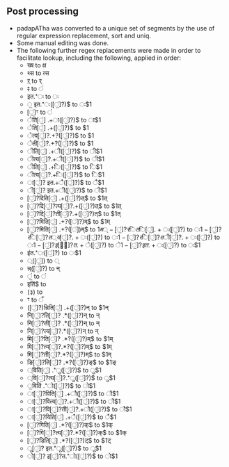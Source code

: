 ## Post processing
- padapATha was converted to a unique set of segments by the use of regular expression replacement, sort and uniq.
- Some manual editing was done.
- The following further regex replacements were made in order to facilitate lookup, including the following, applied in order:
  - ख्ष to क्ष
  - थ्स to त्स
  - ऱ् to र्
  - ꣴ to ं
  -  इत.*ः to ः
  - ॒ इत.*ः([॒॑]?)$ to ः$1
  - [॒॑]ꣳ to ं
  - ेति[॒॑] .+ा([॒॑]?)$ to ा$1
  - ेति[॒॑] .+([॒॑]?)$ to $1
  - ेत्य[॒॑]?.+?([॒॑]?)$ to $1
  - ेती[॒॑]?.+?([॒॑]?)$ to $1
  - ीति[॒॑] .+ी([॒॑]?)$ to ी$1
  - ीत्य[॒॑]?.+ी([॒॑]?)$ to ी$1
  - ीति[॒॑] .+ि([॒॑]?)$ to ि$1
  - ीत्य[॒॑]?.+ि([॒॑]?)$ to ि$1
  - ा[॒॑]? इत.+ै([॒॑]?)$ to ै$1
  - ी[॒॑]? इत.+ी([॒॑]?)$ to ी$1
  - [॒॑]?दिति[॒॑] .+([॒॑]?)त्$ to $1त्
  - [॒॑]?दि[॒॑]?त्य[॒॑]?.+([॒॑]?)त्$ to $1त्
  - [॒॑]?दि[॒॑]?ती[॒॑]?.+([॒॑]?)त्$ to $1त्
  - [॒॑]?मिति[॒॑] .+?([॑]?)म्$ to $1म्
  - [॒॑]?मिति[॒॑] .+?([॑])म्$ to $1म्
  -[॒॑]?रिति[॒॑] .+ः([॒॑]?)$ to ः$1
  -[॒॑]?रि[॒॑]?त्य[॒॑]?.+ः([॒॑]?)$ to ः$1
  -[॒॑]?रि[॒॑]?ती[॒॑]?.+ः([॒॑]?)$ to ः$1
  -[॒॑]? इ[॒॑]?त.+े([॒॑]?)$ to े$1
  -[॒॑]? इत.+ः([॒॑]?)$ to ः$1
  -  इ॑त.*ः([॒॑]?) to ः$1
  - ्([॒॑]) to ्
  - न्न्([॒॑]?) to न्
  - ं॒ ‌to ं
  -  इति॑$ to <empty-string>
  - \(३\) to <empty-string>
  - ꣳ to ँ
  - ([॒॑]?)न्निति[॒॑] .+([॒॑]?)न् to $1न्
  - नि[॒॑]?ति[॒॑]? .*([॒॑]?)न् to न्
  - नि[॒॑]?ती[॒॑]? .*([॒॑]?)न् to न्
  - नि[॒॑]?त्य[॒॑]?.*([॒॑]?)न् to न्
  - मि[॒॑]?ति[॒॑]? .*?([॒॑]?)म्$ to $1म्
  - मि[॒॑]?त्य[॒॑]?.*?([॒॑]?)म्$ to $1म्
  - मि[॒॑]?ती[॒॑]?.*?([॒॑]?)म्$ to $1म्
  - ङि[॒॑]?ति[॒॑]? .*?([॒॑]?)ङ्$ to $1ङ्
  - ्विति[॒॑] .*ु([॒॑]?)$ to ु$1
  - ्वि[॒॑]?त्य[॒॑]?.*ु([॒॑]?)$ to ु$1
  - ॒विति॑ .*ो([॒॑]?)$ to ो$1
  - ा[॒॑]?विति[॒॑] .+ौ([॒॑]?)$ to ौ$1
  - ा[॒॑]?वित्य[॒॑]?.+ौ([॒॑]?)$ to ौ$1
  - ा[॒॑]?वि[॒॑]?ती[॒॑]?.+ौ([॒॑]?)$ to ौ$1
  - ा[॒॑]?यिति[॒॑] .+ै([॒॑]?)$ to ै$1
  - [॒॑]?गिति[॒॑] .*?([॒॑]?)क्$ to $1क् 
  - [॒॑]?गि[॒॑]?त्य[॒॑]?.*?([॒॑]?)क्$ to $1क् 
  - [॒॑]?डिति[॒॑] .*?([॒॑]?)ट्$ to $1ट्
  - ू[॒॑]? इत.*ू([॒॑]?)$ to ू$1
  - ो[॒॑]? इ[॒॑]?त.*ो([॒॑]?)$ to ो$1
  